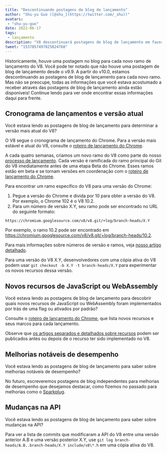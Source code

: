 ```yaml
---
title: "Descontinuando postagens de blog de lançamento"
author: "Shu-yu Guo ([@shu_](https://twitter.com/_shu))"
avatars: 
 - "shu-yu-guo"
date: 2022-06-17
tags: 
 - lançamento
description: "V8 descontinuará postagens de blog de lançamento em favor do cronograma de lançamento do Chrome e postagens de blog sobre recursos."
tweet: "1537857497825824768"
---
```


Historicamente, houve uma postagem no blog para cada novo ramo de lançamento do V8. Você pode ter notado que não houve uma postagem de blog de lançamento desde o v9.9. A partir do v10.0, estamos descontinuando as postagens de blog de lançamento para cada novo ramo. Mas não se preocupe, todas as informações que você estava acostumado a receber através das postagens de blog de lançamento ainda estão disponíveis! Continue lendo para ver onde encontrar essas informações daqui para frente.

<!--truncate-->
## Cronograma de lançamentos e versão atual

Você estava lendo as postagens de blog de lançamento para determinar a versão mais atual do V8?

O V8 segue o cronograma de lançamento do Chrome. Para a versão mais estável e atual do V8, consulte o [roteiro de lançamento do Chrome](https://chromestatus.com/roadmap).

A cada quatro semanas, criamos um novo ramo do V8 como parte do nosso [processo de lançamento](https://v8.dev/docs/release-process). Cada versão é ramificada do ramo principal do Git do V8 imediatamente antes de uma etapa Beta do Chrome. Esses ramos estão em beta e se tornam versões em coordenação com o [roteiro de lançamento do Chrome](https://chromestatus.com/roadmap).

Para encontrar um ramo específico do V8 para uma versão do Chrome:

1. Pegue a versão do Chrome e divida por 10 para obter a versão do V8. Por exemplo, o Chrome 102 é o V8 10.2.
1. Para um número de versão X.Y, seu ramo pode ser encontrado no URL do seguinte formato:

```
https://chromium.googlesource.com/v8/v8.git/+log/branch-heads/X.Y
```

Por exemplo, o ramo 10.2 pode ser encontrado em https://chromium.googlesource.com/v8/v8.git/+log/branch-heads/10.2.

Para mais informações sobre números de versão e ramos, veja [nosso artigo detalhado](https://v8.dev/docs/version-numbers).

Para uma versão do V8 X.Y, desenvolvedores com uma cópia ativa do V8 podem usar `git checkout -b X.Y -t branch-heads/X.Y` para experimentar os novos recursos dessa versão.

## Novos recursos de JavaScript ou WebAssembly

Você estava lendo as postagens de blog de lançamento para descobrir quais novos recursos de JavaScript ou WebAssembly foram implementados por trás de uma flag ou ativados por padrão?

Consulte o [roteiro de lançamento do Chrome](https://chromestatus.com/roadmap), que lista novos recursos e seus marcos para cada lançamento.

Observe que [os artigos separados e detalhados sobre recursos](/features) podem ser publicados antes ou depois de o recurso ter sido implementado no V8.

## Melhorias notáveis de desempenho

Você estava lendo as postagens de blog de lançamento para saber sobre melhorias notáveis de desempenho?

No futuro, escreveremos postagens de blog independentes para melhorias de desempenho que desejamos destacar, como fizemos no passado para melhorias como o [Sparkplug](https://v8.dev/blog/sparkplug).

## Mudanças na API

Você estava lendo as postagens de blog de lançamento para saber sobre mudanças na API?

Para ver a lista de commits que modificaram a API do V8 entre uma versão anterior A.B e uma versão posterior X.Y, use `git log branch-heads/A.B..branch-heads/X.Y include/v8\*.h` em uma cópia ativa do V8.
